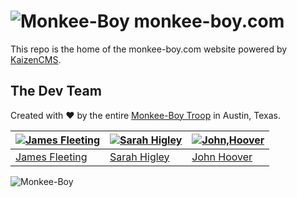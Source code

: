 ![Monkee-Boy](https://dujrsrsgsd3nh.cloudfront.net/img/emoticons/113009/mboy-1403710932.jpg) monkee-boy.com
==============

This repo is the home of the monkee-boy.com website powered by [KaizenCMS](https://github.com/monkeecreate/KaizenCMS).

## The Dev Team

Created with ♥ by the entire [Monkee-Boy Troop](http://www.monkee-boy.com/about/the-troop.php) in Austin, Texas.

| [![James Fleeting](https://avatars0.githubusercontent.com/u/23062?s=144)](https://github.com/fleeting) | [![Sarah Higley](https://avatars3.githubusercontent.com/u/3819570?s=144)](https://github.com/smhigley) | [![John,Hoover](https://avatars2.githubusercontent.com/u/48278?s=144)](https://github.com/defvayne23) |
|---|---|---|
| [James Fleeting](http://github.com/fleeting) | [Sarah Higley](https://github.com/smhigley) | [John Hoover](https://github.com/defvayne23) |



![Monkee-Boy](http://www.monkee-boy.com/img/logo-withtag-vertical-dark.jpg)
